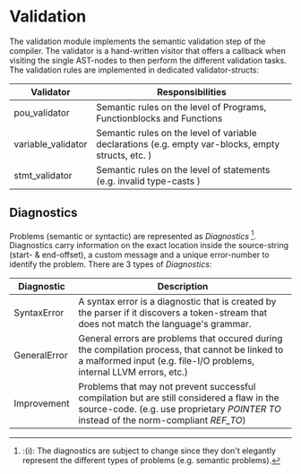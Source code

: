 # Validation
The validation module implements the semantic validation step of the compiler. The validator is a hand-written visitor that offers a callback when visiting the single AST-nodes to then perform the different validation tasks. The validation rules are implemented in dedicated validator-structs:

| Validator          | Responsibilities |
|--------------------|------------------|
| pou_validator      | Semantic rules on the level of Programs, Functionblocks and Functions |
| variable_validator | Semantic rules on the level of variable declarations (e.g. empty var-blocks, empty structs, etc. ) |
| stmt_validator     | Semantic rules on the level of statements (e.g. invalid type-casts ) | 

## Diagnostics
Problems (semantic or syntactic) are represented as *Diagnostics* [^1]. Diagnostics carry information on the exact location inside the source-string (start- & end-offset), a custom message and a unique error-number to identify the problem. There are 3 types of *Diagnostics*:

| Diagnostic          | Description |
|--------------------|------------------|
| SyntaxError      | A syntax error is a diagnostic that is created by the parser if it discovers a token-stream that does not match the language's grammar. |
| GeneralError | General errors are problems that occured during the compilation process, that cannot be linked to a malformed input (e.g. file-I/O problems, internal LLVM errors, etc.) |
| Improvement     | Problems that may not prevent successful compilation but are still considered a flaw in the source-code. (e.g. use proprietary *POINTER TO* instead of the norm-compliant *REF_TO*) | 

[^1]: :(i): The diagnostics are subject to change since they don't elegantly represent the different types of problems (e.g. semantic problems).